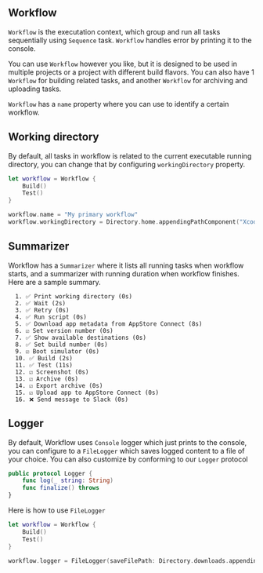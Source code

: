 ## Workflow

`Workflow` is the executation context, which group and run all tasks sequentially using `Sequence` task. `Workflow` handles error by printing it to the console.

You can use `Workflow` however you like, but it is designed to be used in multiple projects or a project with different build flavors. You can also have 1 `Workflow` for building related tasks, and another `Workflow` for archiving and uploading tasks. 

`Workflow` has a `name` property where you can use to identify a certain workflow.

## Working directory

By default, all tasks in workflow is related to the current executable running directory, you can change that by configuring `workingDirectory` property.

```swift
let workflow = Workflow {
    Build()
    Test()
}

workflow.name = "My primary workflow"
workflow.workingDirectory = Directory.home.appendingPathComponent("XcodeProject2/Puma/Example/TestApp").path
```

## Summarizer

Workflow has a `Summarizer` where it lists all running tasks when workflow starts, and a summarizer with running duration when workflow finishes. Here are a sample summary.

```
  1. ✅ Print working directory (0s)
  2. ✅ Wait (2s)
  3. ✅ Retry (0s)
  4. ✅ Run script (0s)
  5. ✅ Download app metadata from AppStore Connect (8s)
  6. ☑️ Set version number (0s)
  7. ✅ Show available destinations (0s)
  8. ✅ Set build number (0s)
  9. ☑️ Boot simulator (0s)
  10. ✅ Build (2s)
  11. ✅ Test (11s)
  12. ☑️ Screenshot (0s)
  13. ☑️ Archive (0s)
  14. ☑️ Export archive (0s)
  15. ☑️ Upload app to AppStore Connect (0s)
  16. ❌ Send message to Slack (0s)
```


## Logger

By default, Workflow uses `Console` logger which just prints to the console, you can configure to a `FileLogger` which saves logged content to a file of your choice. You can also customize by conforming to our `Logger` protocol

```swift
public protocol Logger {
    func log(_ string: String)
    func finalize() throws
}
```

Here is how to use `FileLogger`

```swift
let workflow = Workflow {
    Build()
    Test()
}

workflow.logger = FileLogger(saveFilePath: Directory.downloads.appendingPathComponent("log").path)
```
